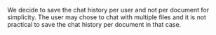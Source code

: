 We decide to save the chat history per user and not per document for simplicity.
The user may chose to chat with multiple files and it is not practical to save
the chat history per document in that case.
